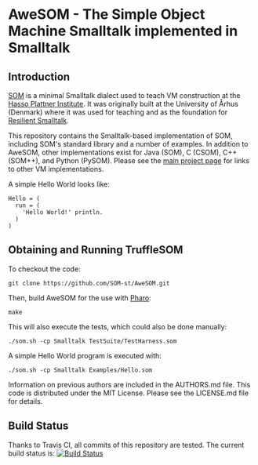 # AweSOM - The Simple Object Machine Smalltalk implemented in Smalltalk

## Introduction

[SOM] is a minimal Smalltalk dialect used to teach VM construction at the [Hasso
Plattner Institute][HPI]. It was originally built at the University of Århus
(Denmark) where it was used for teaching and as the foundation for [Resilient
Smalltalk][RS].

This repository contains the Smalltalk-based implementation of SOM, including
SOM's standard library and a number of examples. In addition to AweSOM, other
implementations exist for Java (SOM), C (CSOM), C++ (SOM++), and Python
(PySOM). Please see the [main project page][SOM] for links to other VM
implementations.

A simple Hello World looks like:

```Smalltalk
Hello = (
  run = (
    'Hello World!' println.
  )
)
```

Obtaining and Running TruffleSOM
--------------------------------

To checkout the code:

    git clone https://github.com/SOM-st/AweSOM.git

Then, build AweSOM for the use with [Pharo]:

    make

This will also execute the tests, which could also be done manually:

    ./som.sh -cp Smalltalk TestSuite/TestHarness.som
   
A simple Hello World program is executed with:

    ./som.sh -cp Smalltalk Examples/Hello.som

Information on previous authors are included in the AUTHORS.md file. This code
is distributed under the MIT License. Please see the LICENSE.md file for
details.


Build Status
------------

Thanks to Travis CI, all commits of this repository are tested.
The current build status is: [![Build Status](https://api.travis-ci.com/SOM-st/AweSOM.png?branch=master)](https://travis-ci.com/SOM-st/AweSOM)

 [SOM]:    https://som-st.github.io/
 [HPI]:    http://www.hpi.uni-potsdam.de/hirschfeld/projects/som/
 [RS]:     http://dx.doi.org/10.1016/j.cl.2005.02.003
 [Pharo]:  https://pharo.org/